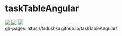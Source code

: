 # taskTableAngular
<div>
<a href="https://codeclimate.com/github/Ladushka/taskTableAngular"><img src="https://codeclimate.com/github/Ladushka/taskTableAngular/badges/issue_count.svg" /></a>
<a href="https://codeclimate.com/github/Ladushka/taskTableAngular"><img src="https://codeclimate.com/github/Ladushka/taskTableAngular/badges/gpa.svg" /></a>
<a href="https://badge.fury.io/js/bower"><img src="https://badge.fury.io/js/bower.svg" alt="bower version" height="18"></a>
</div>
gh-pages:  https://ladushka.github.io/taskTableAngular/
